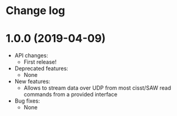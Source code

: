 Change log
==========

1.0.0 (2019-04-09)
==================

* API changes:
  * First release!
* Deprecated features:
  * None
* New features:
  * Allows to stream data over UDP from most cisst/SAW read commands from a provided interface
* Bug fixes:
  * None
